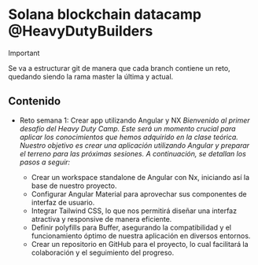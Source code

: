 # Solana blockchain datacamp @HeavyDutyBuilders

> [!IMPORTANT]  
> Se va a estructurar git de manera que cada branch contiene un reto, quedando siendo la rama master la última y actual.

## Contenido
+ Reto semana 1: Crear app utilizando Angular y NX
	*Bienvenido al primer desafío del Heavy Duty Camp. Este será un momento crucial para aplicar los conocimientos que hemos adquirido en la clase teórica. Nuestro objetivo es crear una aplicación utilizando Angular y preparar el terreno para las próximas sesiones. A continuación, se detallan los pasos a seguir:*
	
	+ Crear un workspace standalone de Angular con Nx, iniciando así la base de nuestro proyecto.
	+ Configurar Angular Material para aprovechar sus componentes de interfaz de usuario.
	+ Integrar Tailwind CSS, lo que nos permitirá diseñar una interfaz atractiva y responsive de manera eficiente.
	+ Definir polyfills para Buffer, asegurando la compatibilidad y el funcionamiento óptimo de nuestra aplicación en diversos entornos.
	+ Crear un repositorio en GitHub para el proyecto, lo cual facilitará la colaboración y el seguimiento del progreso.

